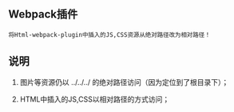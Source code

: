 
## Webpack插件

    将Html-webpack-plugin中插入的JS,CSS资源从绝对路径改为相对路径！

## 说明

1. 图片等资源仍以 ../../../ 的绝对路径访问（因为定位到了根目录下）；

2. HTML中插入的JS,CSS以相对路径的方式访问；